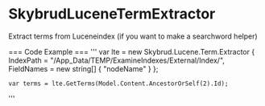 SkybrudLuceneTermExtractor
==========================

Extract terms from Luceneindex (if you want to make a searchword helper)


=== Code Example ===
'''
var lte = new Skybrud.Lucene.Term.Extractor
    {
        IndexPath = "/App_Data/TEMP/ExamineIndexes/External/Index/",
        FieldNames = new string[] { "nodeName" }
    };

    var terms = lte.GetTerms(Model.Content.AncestorOrSelf(2).Id);
'''

